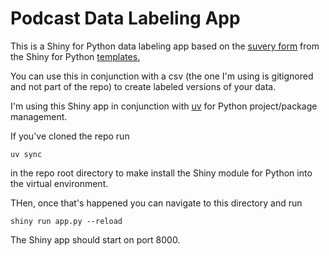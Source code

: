 # Podcast Data Labeling App

This is a Shiny for Python data labeling app based on the [suvery form](https://shiny.posit.co/py/templates/survey/) from the Shiny for Python [templates.](https://shiny.posit.co/py/templates/)

You can use this in conjunction with a csv (the one I'm using is gitignored and not part of the repo) to create labeled versions of your data.

I'm using this Shiny app in conjunction with [uv](https://github.com/astral-sh/uv) for Python project/package management. 

If you've cloned the repo run

```uv sync``` 

in the repo root directory to make install the Shiny module for Python into the virtual environment.

THen, once that's happened you can navigate to this directory and run

```shiny run app.py --reload```

The Shiny app should start on port 8000.
